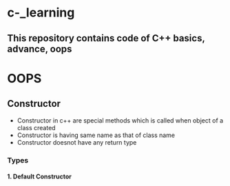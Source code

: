 # c-_learning
This repository contains code of C++ basics, advance, oops
---

# OOPS

## Constructor

- Constructor in c++ are special methods which is called when object of a class created
- Constructor is having same name as that of class name
- Constructor doesnot have any return type

### Types

#### 1. Default Constructor
